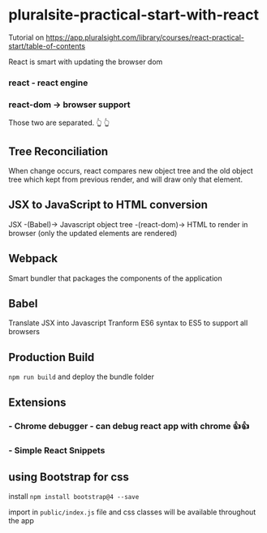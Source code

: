 # pluralsite-practical-start-with-react
Tutorial on https://app.pluralsight.com/library/courses/react-practical-start/table-of-contents

React is smart with updating the browser dom

### react - react engine

### react-dom -> browser support

Those two are separated. 👆 👆

## Tree Reconciliation
When change occurs, react compares new object tree and the old object tree which kept from previous render, and will draw only that element.

## JSX to JavaScript to HTML conversion
JSX -(Babel)-> Javascript object tree -(react-dom)-> HTML to render in browser (only the updated elements are rendered)

## Webpack
Smart bundler that packages the components of the application

## Babel
Translate JSX into Javascript
Tranform ES6 syntax to ES5 to support all browsers

## Production Build
```npm run build``` and deploy the bundle folder

## Extensions
### - Chrome debugger - can debug react app with chrome 👍👍
### - Simple React Snippets

## using Bootstrap for css
install ```npm install bootstrap@4 --save```

import in ```public/index.js``` file and css classes will be available throughout the app